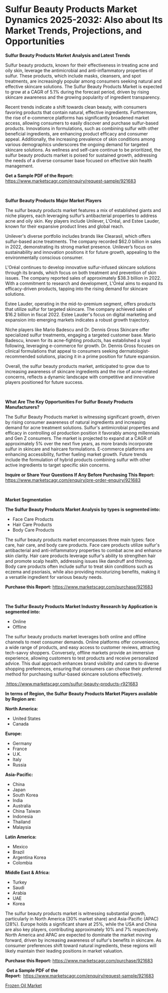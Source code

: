 <p><h1>Sulfur Beauty Products Market Dynamics 2025-2032: Also about Its Market Trends, Projections, and Opportunities</h1></p><p><strong>Sulfur Beauty Products Market Analysis and Latest Trends</strong></p>
<p><p>Sulfur beauty products, known for their effectiveness in treating acne and oily skin, leverage the antimicrobial and anti-inflammatory properties of sulfur. These products, which include masks, cleansers, and spot treatments, are increasingly popular among consumers seeking natural and effective skincare solutions. The Sulfur Beauty Products Market is expected to grow at a CAGR of 5.1% during the forecast period, driven by rising skincare awareness and the growing popularity of ingredient transparency.</p><p>Recent trends indicate a shift towards clean beauty, with consumers favoring products that contain natural, effective ingredients. Furthermore, the rise of e-commerce platforms has significantly broadened market access, allowing consumers to easily discover and purchase sulfur-based products. Innovations in formulations, such as combining sulfur with other beneficial ingredients, are enhancing product efficacy and consumer appeal. Additionally, the increasing prevalence of skin conditions among various demographics underscores the ongoing demand for targeted skincare solutions. As wellness and self-care continue to be prioritized, the sulfur beauty products market is poised for sustained growth, addressing the needs of a diverse consumer base focused on effective skin health management.</p></p>
<p><strong>Get a Sample PDF of the Report:&nbsp;</strong> <a href="https://www.marketscagr.com/enquiry/request-sample/921683?utm_campaign=2945&utm_medium=2&utm_source=Github&utm_content=ia&utm_term=07032025&utm_id=sulfur-beauty-products">https://www.marketscagr.com/enquiry/request-sample/921683</a></p>
<p>&nbsp;</p>
<p><strong>Sulfur Beauty Products Major Market Players</strong></p>
<p><p>The sulfur beauty products market features a mix of established giants and niche players, each leveraging sulfur’s antibacterial properties to address acne and oily skin. Key players include Unilever, L'Oréal, and Estee Lauder, known for their expansive product lines and global reach.</p><p>Unilever's diverse portfolio includes brands like Clearasil, which offers sulfur-based acne treatments. The company recorded $62.0 billion in sales in 2022, demonstrating its strong market presence. Unilever’s focus on sustainability and innovation positions it for future growth, appealing to the environmentally conscious consumer.</p><p>L'Oréal continues to develop innovative sulfur-infused skincare solutions through its brands, which focus on both treatment and prevention of skin issues. The company reported sales of approximately $38.3 billion in 2022. With a commitment to research and development, L'Oréal aims to expand its efficacy-driven products, tapping into the rising demand for skincare solutions.</p><p>Estee Lauder, operating in the mid-to-premium segment, offers products that utilize sulfur for targeted skincare. The company achieved sales of $16.2 billion in fiscal 2022. Estee Lauder's focus on digital marketing and expansion into emerging markets indicates a robust growth trajectory.</p><p>Niche players like Mario Badescu and Dr. Dennis Gross Skincare offer specialized sulfur treatments, engaging a targeted customer base. Mario Badescu, known for its acne-fighting products, has established a loyal following, leveraging e-commerce for growth. Dr. Dennis Gross focuses on clinical formulations that appeal to consumers seeking dermatologist-recommended solutions, placing it in a prime position for future expansion.</p><p>Overall, the sulfur beauty products market, anticipated to grow due to increasing awareness of skincare ingredients and the rise of acne-related concerns, reflects a dynamic landscape with competitive and innovative players positioned for future success.</p></p>
<p>&nbsp;</p>
<p><strong>What Are The Key Opportunities For Sulfur Beauty Products Manufacturers?</strong></p>
<p><p>The Sulfur Beauty Products market is witnessing significant growth, driven by rising consumer awareness of natural ingredients and increasing demand for acne treatment solutions. Sulfur's antimicrobial properties and efficacy in controlling oil production position it favorably among millennials and Gen Z consumers. The market is projected to expand at a CAGR of approximately 5% over the next five years, as more brands incorporate sulfur in skincare and haircare formulations. E-commerce platforms are enhancing accessibility, further fueling market growth. Future trends include the formulation of hybrid products combining sulfur with other active ingredients to target specific skin concerns.</p></p>
<p><strong>Inquire or Share Your Questions If Any Before Purchasing This Report:</strong> <a href="https://www.marketscagr.com/enquiry/pre-order-enquiry/921683?utm_campaign=2945&utm_medium=2&utm_source=Github&utm_content=ia&utm_term=07032025&utm_id=sulfur-beauty-products">https://www.marketscagr.com/enquiry/pre-order-enquiry/921683</a></p>
<p>&nbsp;</p>
<p><strong>Market Segmentation</strong></p>
<p><strong>The Sulfur Beauty Products Market Analysis by types is segmented into:</strong></p>
<p><ul><li>Face Care Products</li><li>Hair Care Products</li><li>Body Care Products</li></ul></p>
<p><p>The sulfur beauty products market encompasses three main types: face care, hair care, and body care products. Face care products utilize sulfur's antibacterial and anti-inflammatory properties to combat acne and enhance skin clarity. Hair care products leverage sulfur's ability to strengthen hair and promote scalp health, addressing issues like dandruff and thinning. Body care products often include sulfur to treat skin conditions such as eczema and psoriasis, while also providing moisturizing benefits, making it a versatile ingredient for various beauty needs.</p></p>
<p><strong>Purchase this Report:&nbsp;</strong><a href="https://www.marketscagr.com/purchase/921683?utm_campaign=2945&utm_medium=2&utm_source=Github&utm_content=ia&utm_term=07032025&utm_id=sulfur-beauty-products">https://www.marketscagr.com/purchase/921683</a></p>
<p>&nbsp;</p>
<p><strong>The Sulfur Beauty Products Market Industry Research by Application is segmented into:</strong></p>
<p><ul><li>Online</li><li>Offline</li></ul></p>
<p><p>The sulfur beauty products market leverages both online and offline channels to meet consumer demands. Online platforms offer convenience, a wide range of products, and easy access to customer reviews, attracting tech-savvy shoppers. Conversely, offline markets provide an immersive experience, allowing customers to test products and receive personalized advice. This dual approach enhances brand visibility and caters to diverse shopping preferences, ensuring that consumers can choose their preferred method for purchasing sulfur-based skincare solutions effectively.</p></p>
<p><a href="https://www.marketscagr.com/sulfur-beauty-products-r921683?utm_campaign=2945&utm_medium=2&utm_source=Github&utm_content=ia&utm_term=07032025&utm_id=sulfur-beauty-products">&nbsp;https://www.marketscagr.com/sulfur-beauty-products-r921683</a></p>
<p><strong>In terms of Region, the Sulfur Beauty Products Market Players available by Region are:</strong></p>
<p>
    <p> <strong> North America: </strong>
        <ul>
            <li>United States</li>
            <li>Canada</li>
        </ul>
        </p> 
    <p> <strong> Europe: </strong>
        <ul>
            <li>Germany</li>
            <li>France</li>
            <li>U.K.</li>
            <li>Italy</li>
            <li>Russia</li>
        </ul>
        </p> 
    <p> <strong> Asia-Pacific: </strong>
        <ul>
            <li>China</li>
            <li>Japan</li>
            <li>South Korea</li>
            <li>India</li>
            <li>Australia</li>
            <li>China Taiwan</li>
            <li>Indonesia</li>
            <li>Thailand</li>
            <li>Malaysia</li>
        </ul>
        </p> 
    <p> <strong> Latin America: </strong>
        <ul>
            <li>Mexico</li>
            <li>Brazil</li>
            <li>Argentina Korea</li>
            <li>Colombia</li>
        </ul>
        </p> 
    <p> <strong> Middle East & Africa: </strong>
        <ul>
            <li>Turkey</li>
            <li>Saudi</li>
            <li>Arabia</li>
            <li>UAE</li>
            <li>Korea</li>
        </ul>
    </p>
    </p>
<p><p>The sulfur beauty products market is witnessing substantial growth, particularly in North America (30% market share) and Asia-Pacific (APAC) (28%). Europe holds a significant share at 25%, while the USA and China are also key players, contributing approximately 10% and 7% respectively. North America and APAC are expected to dominate the market moving forward, driven by increasing awareness of sulfur's benefits in skincare. As consumer preferences shift toward natural ingredients, these regions will likely maintain their leading positions in market valuation.</p></p>
<p><strong>Purchase this Report: </strong><a href="https://www.marketscagr.com/purchase/921683?utm_campaign=2945&utm_medium=2&utm_source=Github&utm_content=ia&utm_term=07032025&utm_id=sulfur-beauty-products">https://www.marketscagr.com/purchase/921683</a></p>
<p>&nbsp;<strong>Get a Sample PDF of the Report:&nbsp;&nbsp;</strong><a href="https://www.marketscagr.com/enquiry/request-sample/921683?utm_campaign=2945&utm_medium=2&utm_source=Github&utm_content=ia&utm_term=07032025&utm_id=sulfur-beauty-products">https://www.marketscagr.com/enquiry/request-sample/921683</a></p>
<p><strong></strong></p>
<p><p><a href="https://github.com/saaindosya/Market-Research-Report-List-1/blob/main/frozen-oil-market.md?utm_campaign=2945&utm_medium=2&utm_source=Github&utm_content=ia&utm_term=07032025&utm_id=sulfur-beauty-products">Frozen Oil Market</a></p></p>